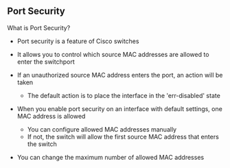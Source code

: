 ## Port Security

What is Port Security?

- Port security is a feature of Cisco switches
- It allows you to control which source MAC addresses are allowed to enter the switchport
- If an unauthorized source MAC address enters the port, an action will be taken
	- The default action is to place the interface in the 'err-disabled' state
	
- When you enable port security on an interface with default settings, one MAC address is allowed
	* You can configure allowed MAC addresses manually
	* If not, the switch will allow the first source MAC address that enters the switch 

- You can change the maximum number of allowed MAC addresses